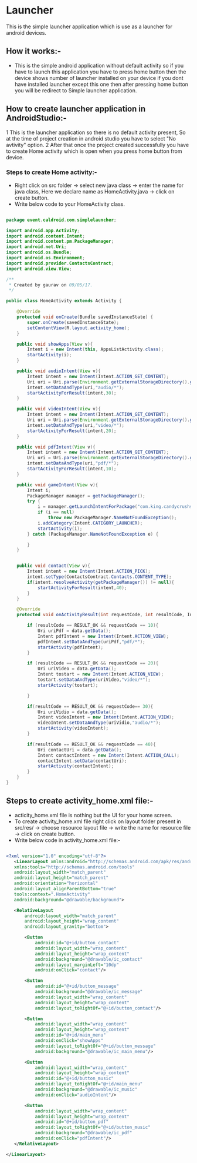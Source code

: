 # Launcher
This is the simple launcher application which is use as a launcher for android devices.

## How it works:-
* This is the simple android application without default activity so if you have to launch this application you have to press home button then the device shows number of launcher installed on your device if you dont have installed launcher except this one then after pressing home button you will be redirect to Simple launcher application.

## How to create launcher application in AndroidStudio:-
1 This is the launcher application so there is no default activity present, So at the time of project creation in android studio you have to select "No avtivity" option.
2 After that once the project created successfully you have to create Home activity which is open when you press home button from device.

### Steps to create Home activity:-
* Right click on src folder -> select new java class -> enter the name for java class, Here we declare name as HomeActivity.java -> click on create button.
* Write below code to your HomeActivity class.

``` java

package event.caldroid.com.simplelauncher;

import android.app.Activity;
import android.content.Intent;
import android.content.pm.PackageManager;
import android.net.Uri;
import android.os.Bundle;
import android.os.Environment;
import android.provider.ContactsContract;
import android.view.View;

/**
 * Created by gaurav on 09/05/17.
 */

public class HomeActivity extends Activity {

    @Override
    protected void onCreate(Bundle savedInstanceState) {
        super.onCreate(savedInstanceState);
        setContentView(R.layout.activity_home);
    }

    public void showApps(View v){
        Intent i = new Intent(this, AppsListActivity.class);
        startActivity(i);
    }

    public void audioIntent(View v){
        Intent intent = new Intent(Intent.ACTION_GET_CONTENT);
        Uri uri = Uri.parse(Environment.getExternalStorageDirectory().getParent()+"/ext_card");
        intent.setDataAndType(uri,"audio/*");
        startActivityForResult(intent,30);
    }

    public void videoIntent(View v){
        Intent intent = new Intent(Intent.ACTION_GET_CONTENT);
        Uri uri = Uri.parse(Environment.getExternalStorageDirectory().getParent()+"/ext_card");
        intent.setDataAndType(uri,"video/*");
        startActivityForResult(intent,20);
    }

    public void pdfIntent(View v){
        Intent intent = new Intent(Intent.ACTION_GET_CONTENT);
        Uri uri = Uri.parse(Environment.getExternalStorageDirectory().getParent()+"/ext_card");
        intent.setDataAndType(uri,"pdf/*");
        startActivityForResult(intent,10);
    }

    public void gameIntent(View v){
        Intent i;
        PackageManager manager = getPackageManager();
        try {
            i = manager.getLaunchIntentForPackage("com.king.candycrushsaga");
            if (i == null)
                throw new PackageManager.NameNotFoundException();
            i.addCategory(Intent.CATEGORY_LAUNCHER);
            startActivity(i);
        } catch (PackageManager.NameNotFoundException e) {

        }
    }


    public void contact(View v){
        Intent intent = new Intent(Intent.ACTION_PICK);
        intent.setType(ContactsContract.Contacts.CONTENT_TYPE);
        if(intent.resolveActivity(getPackageManager()) != null){
            startActivityForResult(intent,40);
        }
    }

    @Override
    protected void onActivityResult(int requestCode, int resultCode, Intent data){

        if (resultCode == RESULT_OK && requestCode == 10){
            Uri uriPdf = data.getData();
            Intent pdfIntent = new Intent(Intent.ACTION_VIEW);
            pdfIntent.setDataAndType(uriPdf,"pdf/*");
            startActivity(pdfIntent);
        }

        if (resultCode == RESULT_OK && requestCode == 20){
            Uri uriVideo = data.getData();
            Intent tostart = new Intent(Intent.ACTION_VIEW);
            tostart.setDataAndType(uriVideo,"video/*");
            startActivity(tostart);

        }

        if(resultCode == RESULT_OK && requestCode== 30){
            Uri uriVidio = data.getData();
            Intent videoIntent = new Intent(Intent.ACTION_VIEW);
            videoIntent.setDataAndType(uriVidio,"audio/*");
            startActivity(videoIntent);
        }

        if(resultCode == RESULT_OK && requestCode == 40){
            Uri contactUri = data.getData();
            Intent contactIntent = new Intent(Intent.ACTION_CALL);
            contactIntent.setData(contactUri);
            startActivity(contactIntent);
        }
    }
}


```

## Steps to create activity_home.xml file:-
* acticity_home.xml file is nothing but the UI for your home screen.
* To create activity_home.xml file right click on layout folder present in src/res/ -> choose resource layout file -> write the name for resource file -> click on create button.
* Write below code in activity_home.xml file:-

 ``` xml

<?xml version="1.0" encoding="utf-8"?>
    <LinearLayout xmlns:android="http://schemas.android.com/apk/res/android"
    xmlns:tools="http://schemas.android.com/tools"
    android:layout_width="match_parent"
    android:layout_height="match_parent"
    android:orientation="horizontal"
    android:layout_alignParentBottom="true"
    tools:context=".HomeActivity"
    android:background="@drawable/background">

    <RelativeLayout
        android:layout_width="match_parent"
        android:layout_height="wrap_content"
        android:layout_gravity="bottom">

        <Button
            android:id="@+id/button_contact"
            android:layout_width="wrap_content"
            android:layout_height="wrap_content"
            android:background="@drawable/ic_contact"
            android:layout_marginLeft="10dp"
            android:onClick="contact"/>

        <Button
            android:id="@+id/button_message"
            android:background="@drawable/ic_message"
            android:layout_width="wrap_content"
            android:layout_height="wrap_content"
            android:layout_toRightOf="@+id/button_contact"/>

        <Button
            android:layout_width="wrap_content"
            android:layout_height="wrap_content"
            android:id="@+id/main_menu"
            android:onClick="showApps"
            android:layout_toRightOf="@+id/button_message"
            android:background="@drawable/ic_main_menu"/>

        <Button
            android:layout_width="wrap_content"
            android:layout_height="wrap_content"
            android:id="@+id/button_music"
            android:layout_toRightOf="@+id/main_menu"
            android:background="@drawable/ic_music"
            android:onClick="audioIntent"/>

        <Button
            android:layout_width="wrap_content"
            android:layout_height="wrap_content"
            android:id="@+id/button_pdf"
            android:layout_toRightOf="@+id/button_music"
            android:background="@drawable/ic_pdf"
            android:onClick="pdfIntent"/>
    </RelativeLayout>

</LinearLayout>


 ```

